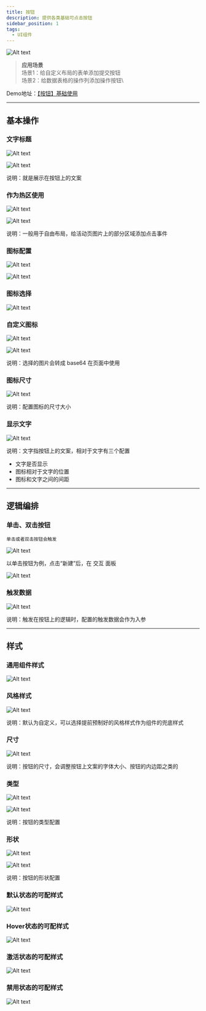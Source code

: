 ```yaml
---
title: 按钮
description: 提供各类基础可点击按钮
sidebar_position: 1
tags:
  - UI组件
---
```


![Alt text](img/image.png)


> **应用场景**\
场景1：给自定义布局的表单添加提交按钮\
场景2：给数据表格的操作列添加操作按钮\


Demo地址：[【按钮】基础使用](https://my.mybricks.world/mybricks-app-pcspa/index.html?id=473204636033093)

-----
## 基本操作
### 文字标题
![Alt text](img/image-1.png)

![Alt text](img/image-2.png)

说明：就是展示在按钮上的文案

### 作为热区使用
![Alt text](img/image-3.png)

![Alt text](img/image-4.png)

说明：一般用于自由布局，给活动页图片上的部分区域添加点击事件

### 图标配置
![Alt text](img/image-5.png)

![Alt text](img/image-6.png)

### 图标选择
![Alt text](img/image-7.png)

### 自定义图标
![Alt text](img/image-8.png)

![Alt text](img/image-9.png)

说明：选择的图片会转成 base64 在页面中使用

### 图标尺寸
![Alt text](img/image-10.png)

说明：配置图标的尺寸大小

### 显示文字
![Alt text](img/image-11.png)

说明：文字指按钮上的文案，相对于文字有三个配置
- 文字是否显示
- 图标相对于文字的位置
- 图标和文字之间的间距

----
## 逻辑编排
### 单击、双击按钮
```
单击或者双击按钮会触发
```
![Alt text](img/image-12.png)

以单击按钮为例，点击“新建”后，在 交互 面板

![Alt text](img/image-13.png)

### 触发数据
![Alt text](img/image-14.png)

说明：触发在按钮上的逻辑时，配置的触发数据会作为入参

-----

## 样式
### 通用组件样式
![Alt text](img/image-15.png)

### 风格样式
![Alt text](img/image-16.png)

说明：默认为自定义，可以选择提前预制好的风格样式作为组件的兜底样式

### 尺寸
![Alt text](img/image-17.png)

说明：按钮的尺寸，会调整按钮上文案的字体大小、按钮的内边距之类的

### 类型
![Alt text](img/image-18.png)

![Alt text](img/image-19.png)

说明：按钮的类型配置

### 形状
![Alt text](img/image-20.png)

![Alt text](img/image-21.png)

说明：按钮的形状配置

### 默认状态的可配样式
![Alt text](img/image-22.png)

### Hover状态的可配样式
![Alt text](img/image-23.png)

### 激活状态的可配样式
![Alt text](img/image-24.png)

### 禁用状态的可配样式
![Alt text](img/image-25.png)